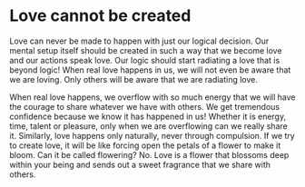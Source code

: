 # Love cannot be created

Love can never be made to happen with
just our logical decision. Our mental setup
itself should be created in such a way that
we become love and our actions speak
love. Our logic should start radiating a love
that is beyond logic! When real love
happens in us, we will not even be aware
that we are loving. Only others will be
aware that we are radiating love.

When real love happens, we overflow with
so much energy that we will have the
courage to share whatever we have with
others. We get tremendous confidence
because we know it has happened in us!
Whether it is energy, time, talent or
pleasure, only when we are overflowing
can we really share it. Similarly, love
happens only naturally, never through
compulsion. If we try to create love, it will
be like forcing open the petals of a flower
to make it bloom. Can it be called
flowering? No. Love is a flower that
blossoms deep within your being and sends
out a sweet fragrance that we share with
others.
